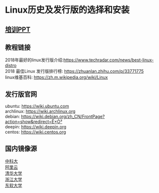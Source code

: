 # Linux历史及发行版的选择和安装
[培训PPT](../ppt/开源第一讲.pptx)
---

## 教程链接
 2018年最好的linux发行版介绍:<https://www.techradar.com/news/best-linux-distro>  
 2018 最佳Linux 发行版排行榜: <https://zhuanlan.zhihu.com/p/33771775>  
 linux维基百科: <https://zh.m.wikipedia.org/wiki/Linux>

## 发行版官网
 ubuntu: <https://wiki.ubuntu.com>  
 archlinux: <https://wiki.archlinux.org>  
 debian: <https://wiki.debian.org/zh_CN/FrontPage?action=show&redirect=Ê×Ò³>  
 deepin: <https://wiki.deepin.org>  
 centos: <https://wiki.centos.org>  
## 国内镜像源
 [中科大](http://mirrors.ustc.edu.cn)  
 [阿里云](http://mirrors.aliyun.com)  
 [清华大学](http://mirrors.tuna.tsinghua.edu.cn)  
 [浙江大学](http://mirrors.zju.edu.cn)  
 [东软大学](http://mirrors.neusoft.edu.cn)  
